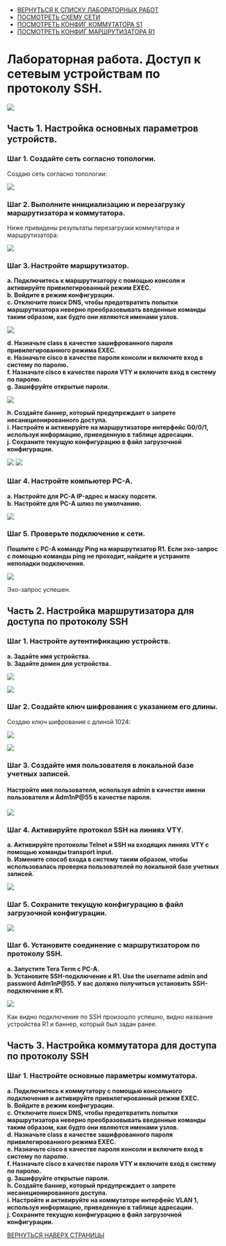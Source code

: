 - [ВЕРНУТЬСЯ К СПИСКУ ЛАБОРАТОРНЫХ РАБОТ](https://github.com/Art1shock/otus-networks/tree/main/labs)  
- [ПОСМОТРЕТЬ СХЕМУ СЕТИ](https://github.com/Art1shock/otus-networks/blob/main/labs/lab04/%D0%A1%D1%85%D0%B5%D0%BC%D0%B0_%D1%81%D0%B5%D1%82%D0%B8.md)  
- [ПОСМОТРЕТЬ КОНФИГ КОММУТАТОРА S1](https://github.com/Art1shock/otus-networks/blob/main/labs/lab04/config%20S1.md)  
- [ПОСМОТРЕТЬ КОНФИГ МАРШРУТИЗАТОРА R1](https://github.com/Art1shock/otus-networks/blob/main/labs/lab04/config%20R1.md)

# Лабораторная работа. Доступ к сетевым устройствам по протоколу SSH.

![](https://github.com/Art1shock/images/blob/main/%D0%A1%D0%BA%D1%80%D0%B8%D0%BD%D1%8B%20%D0%B4%D0%BB%D1%8F%20%D0%94%D0%97_5/Screenshot_1.png)

## Часть 1. Настройка основных параметров устройств.
### Шаг 1. Создайте сеть согласно топологии.

Создаю сеть согласно топологии:

![](https://github.com/Art1shock/images/blob/main/%D0%A1%D0%BA%D1%80%D0%B8%D0%BD%D1%8B%20%D0%B4%D0%BB%D1%8F%20%D0%94%D0%97_5/%D0%A1%D1%85%D0%B5%D0%BC%D0%B0_%D1%81%D0%B5%D1%82%D0%B8.png)

### Шаг 2. Выполните инициализацию и перезагрузку маршрутизатора и коммутатора.

Ниже привидены результаты перезагрузки коммутатора и маршрутизатора:

![](https://github.com/Art1shock/images/blob/main/%D0%A1%D0%BA%D1%80%D0%B8%D0%BD%D1%8B%20%D0%B4%D0%BB%D1%8F%20%D0%94%D0%97_5/Screenshot_2.png)

### Шаг 3. Настройте маршрутизатор.
**a.	Подключитесь к маршрутизатору с помощью консоли и активируйте привилегированный режим EXEC.  
b.	Войдите в режим конфигурации.  
c.	Отключите поиск DNS, чтобы предотвратить попытки маршрутизатора неверно преобразовывать введенные команды таким образом, как будто они являются именами узлов.**

![](https://github.com/Art1shock/images/blob/main/%D0%A1%D0%BA%D1%80%D0%B8%D0%BD%D1%8B%20%D0%B4%D0%BB%D1%8F%20%D0%94%D0%97_5/Screenshot_3.png)

**d.	Назначьте class в качестве зашифрованного пароля привилегированного режима EXEC.  
e.	Назначьте cisco в качестве пароля консоли и включите вход в систему по паролю.  
f.	Назначьте cisco в качестве пароля VTY и включите вход в систему по паролю.  
g.	Зашифруйте открытые пароли.**

![](https://github.com/Art1shock/images/blob/main/%D0%A1%D0%BA%D1%80%D0%B8%D0%BD%D1%8B%20%D0%B4%D0%BB%D1%8F%20%D0%94%D0%97_5/Screenshot_4.png)

**h.	Создайте баннер, который предупреждает о запрете несанкционированного доступа.  
i.	Настройте и активируйте на маршрутизаторе интерфейс G0/0/1, используя информацию, приведенную в таблице адресации.  
j.	Сохраните текущую конфигурацию в файл загрузочной конфигурации.**

![](https://github.com/Art1shock/images/blob/main/%D0%A1%D0%BA%D1%80%D0%B8%D0%BD%D1%8B%20%D0%B4%D0%BB%D1%8F%20%D0%94%D0%97_5/Screenshot_5.png)
![](https://github.com/Art1shock/images/blob/main/%D0%A1%D0%BA%D1%80%D0%B8%D0%BD%D1%8B%20%D0%B4%D0%BB%D1%8F%20%D0%94%D0%97_5/Screenshot_6.1.png)

### Шаг 4. Настройте компьютер PC-A.  
**a.	Настройте для PC-A IP-адрес и маску подсети.  
b.	Настройте для PC-A шлюз по умолчанию.**  

![](https://github.com/Art1shock/images/blob/main/%D0%A1%D0%BA%D1%80%D0%B8%D0%BD%D1%8B%20%D0%B4%D0%BB%D1%8F%20%D0%94%D0%97_5/Screenshot_7.png)

### Шаг 5. Проверьте подключение к сети.
**Пошлите с PC-A команду Ping на маршрутизатор R1. Если эхо-запрос с помощью команды ping не проходит, найдите и устраните неполадки подключения.**

![](https://github.com/Art1shock/images/blob/main/%D0%A1%D0%BA%D1%80%D0%B8%D0%BD%D1%8B%20%D0%B4%D0%BB%D1%8F%20%D0%94%D0%97_5/Screenshot_8.png)

Эхо-запрос успешен.

## Часть 2. Настройка маршрутизатора для доступа по протоколу SSH
### Шаг 1. Настройте аутентификацию устройств.

**a.	Задайте имя устройства.  
b.	Задайте домен для устройства.**

![](https://github.com/Art1shock/images/blob/main/%D0%A1%D0%BA%D1%80%D0%B8%D0%BD%D1%8B%20%D0%B4%D0%BB%D1%8F%20%D0%94%D0%97_5/Screenshot_9.png)

![](https://github.com/Art1shock/images/blob/main/%D0%A1%D0%BA%D1%80%D0%B8%D0%BD%D1%8B%20%D0%B4%D0%BB%D1%8F%20%D0%94%D0%97_5/Screenshot_10.png)

### Шаг 2. Создайте ключ шифрования с указанием его длины.

Создаю ключ шифрования с длиной 1024:

![](https://github.com/Art1shock/images/blob/main/%D0%A1%D0%BA%D1%80%D0%B8%D0%BD%D1%8B%20%D0%B4%D0%BB%D1%8F%20%D0%94%D0%97_5/Screenshot_11.png)

![](https://github.com/Art1shock/images/blob/main/%D0%A1%D0%BA%D1%80%D0%B8%D0%BD%D1%8B%20%D0%B4%D0%BB%D1%8F%20%D0%94%D0%97_5/Screenshot_12.png)

### Шаг 3. Создайте имя пользователя в локальной базе учетных записей.
#### Настройте имя пользователя, используя admin в качестве имени пользователя и Adm1nP@55 в качестве пароля.

![](https://github.com/Art1shock/images/blob/main/%D0%A1%D0%BA%D1%80%D0%B8%D0%BD%D1%8B%20%D0%B4%D0%BB%D1%8F%20%D0%94%D0%97_5/Screenshot_13.1.png)

### Шаг 4. Активируйте протокол SSH на линиях VTY.
**a.	Активируйте протоколы Telnet и SSH на входящих линиях VTY с помощью команды transport input.  
b.	Измените способ входа в систему таким образом, чтобы использовалась проверка пользователей по локальной базе учетных записей.**

![](https://github.com/Art1shock/images/blob/main/%D0%A1%D0%BA%D1%80%D0%B8%D0%BD%D1%8B%20%D0%B4%D0%BB%D1%8F%20%D0%94%D0%97_5/Screenshot_15.png)

### Шаг 5. Сохраните текущую конфигурацию в файл загрузочной конфигурации.

![](https://github.com/Art1shock/images/blob/main/%D0%A1%D0%BA%D1%80%D0%B8%D0%BD%D1%8B%20%D0%B4%D0%BB%D1%8F%20%D0%94%D0%97_5/Screenshot_16.png)

### Шаг 6. Установите соединение с маршрутизатором по протоколу SSH.
**a.	Запустите Tera Term с PC-A.  
b.	Установите SSH-подключение к R1. Use the username admin and password Adm1nP@55. У вас должно получиться установить SSH-подключение к R1.**

![](https://github.com/Art1shock/images/blob/main/%D0%A1%D0%BA%D1%80%D0%B8%D0%BD%D1%8B%20%D0%B4%D0%BB%D1%8F%20%D0%94%D0%97_5/Screenshot_17.png)

Как видно подключение по SSH произошло успешно, видно название устройства R1 и баннер, который был задан ранее.

## Часть 3. Настройка коммутатора для доступа по протоколу SSH
### Шаг 1. Настройте основные параметры коммутатора.
**a.	Подключитесь к коммутатору с помощью консольного подключения и активируйте привилегированный режим EXEC.  
b.	Войдите в режим конфигурации.  
c.	Отключите поиск DNS, чтобы предотвратить попытки маршрутизатора неверно преобразовывать введенные команды таким образом, как будто они являются именами узлов.  
d.	Назначьте class в качестве зашифрованного пароля привилегированного режима EXEC.  
e.	Назначьте cisco в качестве пароля консоли и включите вход в систему по паролю.  
f.	Назначьте cisco в качестве пароля VTY и включите вход в систему по паролю.  
g.	Зашифруйте открытые пароли.  
h.	Создайте баннер, который предупреждает о запрете несанкционированного доступа.  
i.	Настройте и активируйте на коммутаторе интерфейс VLAN 1, используя информацию, приведенную в таблице адресации.  
j.	Сохраните текущую конфигурацию в файл загрузочной конфигурации.**

[ВЕРНУТЬСЯ НАВЕРХ СТРАНИЦЫ](https://github.com/Art1shock/otus-networks/tree/main/labs/lab04)
